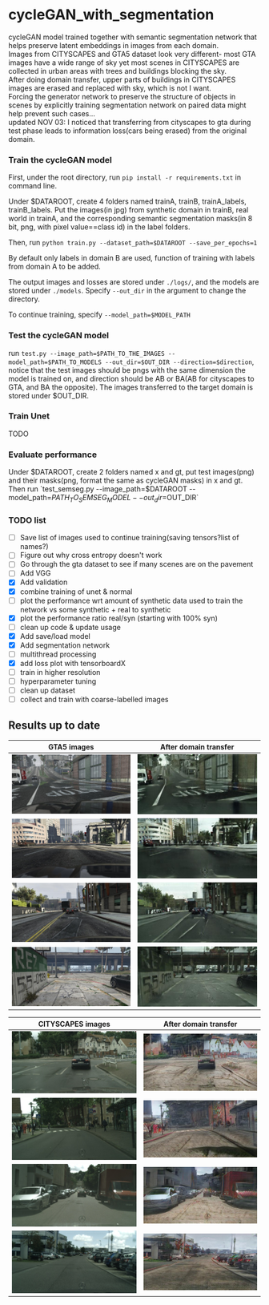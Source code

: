 # cycleGAN_with_segmentation

cycleGAN model trained together with semantic segmentation network that helps preserve latent embeddings in images from each domain.  
Images from CITYSCAPES and GTA5 dataset look very different- most GTA images have a wide range of sky yet most scenes in CITYSCAPES are collected in urban areas with trees and buildings blocking the sky.  
After doing domain transfer, upper parts of buildings in CITYSCAPES images are erased and replaced with sky, which is not I want.  
Forcing the generator network to preserve the structure of objects in scenes by explicitly training segmentation network on paired data might help prevent such cases...  
updated NOV 03: I noticed that transferring from cityscapes to gta during test phase leads to information loss(cars being erased) from the original domain.

### Train the cycleGAN model
First, under the root directory, run `pip install -r requirements.txt` in command line.

Under $DATAROOT, create 4 folders named trainA, trainB, trainA_labels, trainB_labels. Put the images(in jpg) from synthetic domain in trainB, real world in trainA, and the corresponding semantic segmentation masks(in 8 bit, png, with pixel value==class id) in the label folders. 

Then, run
`python train.py --dataset_path=$DATAROOT --save_per_epochs=1`


By default only labels in domain B are used, function of training with labels from domain A to be added.


The output images and losses are stored under `./logs/`, and the models are stored under `./models`. Specify `--out_dir` in the argument to change the directory.


To continue training, specify `--model_path=$MODEL_PATH`

### Test the cycleGAN model
run `test.py --image_path=$PATH_TO_THE_IMAGES --model_path=$PATH_TO_MODELS --out_dir=$OUT_DIR --direction=$direction`, notice that the test images should be pngs with the same dimension the model is trained on, and direction should be AB or BA(AB for cityscapes to GTA, and BA the opposite). The images transferred to the target domain is stored under $OUT_DIR.

### Train Unet
TODO

### Evaluate performance
Under $DATAROOT, create 2 folders named x and gt, put test images(png) and their masks(png, format the same as cycleGAN masks) in x and gt. 
Then run
`test_semseg.py --image_path=$DATAROOT --model_path=$PATH_TO_SEMSEG_MODEL --out_dir=$OUT_DIR`


### TODO list
- [ ] Save list of images used to continue training(saving tensors?list of names?)
- [ ] Figure out why cross entropy doesn't work
- [ ] Go through the gta dataset to see if many scenes are on the pavement
- [ ] Add VGG
- [x] Add validation
- [x] combine training of unet & normal
- [ ] plot the performance wrt amount of synthetic data used to train the network vs some synthetic + real to synthetic
- [x] plot the performance ratio real/syn (starting with 100% syn)
- [ ] clean up code & update usage
- [x] Add save/load model
- [x] Add segmentation network
- [ ] multithread processing
- [x] add loss plot with tensorboardX
- [ ] train in higher resolution
- [ ] hyperparameter tuning
- [ ] clean up dataset
- [ ] collect and train with coarse-labelled images

## Results up to date
GTA5 images            |   After domain transfer
:-------------------------:|:-------------------------:
![](logs/testB/030_00628.jpg)  |  ![](logs/BA/030_00628.jpg) 
![](logs/testB/044_00134.jpg)  |  ![](logs/BA/044_00134.jpg)
![](logs/testB/051_01024.jpg)  |  ![](logs/BA/051_01024.jpg)
![](logs/testB/068_02196.jpg)  |  ![](logs/BA/068_02196.jpg)


CITYSCAPES images      |   After domain transfer
:-------------------------:|:-------------------------:
![](logs/testA/bochum_000000_000885_leftImg8bit.jpg) | ![](logs/AB/bochum_000000_000885_leftImg8bit.jpg) 
![](logs/testA/munster_000062_000019_leftImg8bit.jpg) | ![](logs/AB/munster_000062_000019_leftImg8bit.jpg) 
![](logs/testA/stuttgart_000153_000019_leftImg8bit.jpg) | ![](logs/AB/stuttgart_000153_000019_leftImg8bit.jpg) 
![](logs/testA/ulm_000088_000019_leftImg8bit.jpg) | ![](logs/AB/ulm_000088_000019_leftImg8bit.jpg) 


